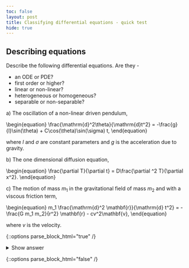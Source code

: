 ```yaml
---
toc: false
layout: post
title: Classifying differential equations - quick test
hide: true
---
```


## Describing equations
Describe the following differential equations. Are they - 
- an ODE or PDE?
- first order or higher?
- linear or non-linear?
- heterogeneous or homogeneous?
- separable or non-separable?

a) The oscillation of a non-linear driven pendulum,

\begin{equation}
\frac{\mathrm{d}^2\theta}{\mathrm{d}t^2} = -\frac{g}{l}\sin(\theta) + C\cos(\theta)\sin(\sigma) t,
\end{equation}

where $l$ and $\sigma$ are constant parameters and $g$ is the acceleration due to gravity.

b) The one dimensional diffusion equation,

\begin{equation}
\frac{\partial T}{\partial t} = D\frac{\partial ^2 T}{\partial x^2}.
\end{equation}

c) The motion of mass $m_1$ in the gravitational field of mass $m_2$ and with a viscous friction term,

\begin{equation}
m_1 \frac{\mathrm{d}^2 \mathbf{r}}{\mathrm{d} t^2} = -\frac{G m_1 m_2}{r^2} \mathbf{r} - cv^2\mathbf{v},
\end{equation}

where $v$ is the velocity.


{::options parse_block_html="true" /}
<details>
  <summary markdown="span">Show answer</summary>

  a) This equation is a second order, linear, heterogeneous, non-separable ODE.
  
  b) This equation is a second order, linear, homogeneous PDE. A linear, homogeneous PDE is separable and can be solved using the [Separation of Variables](https://tutorial.math.lamar.edu/classes/de/SeparationofVariables.aspx).
  
  c) This equation is a second order, non-linear, heterogeneous, non-separable ODE.
  
  </details>

{::options parse_block_html="false" /}
